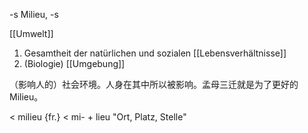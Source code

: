 -s Milieu, -s

[[Umwelt]]
1. Gesamtheit der natürlichen und sozialen [[Lebensverhältnisse]]
2. (Biologie) [[Umgebung]]

（影响人的）社会环境。人身在其中所以被影响。孟母三迁就是为了更好的Milieu。

< milieu {fr.} < mi- + lieu "Ort, Platz, Stelle"